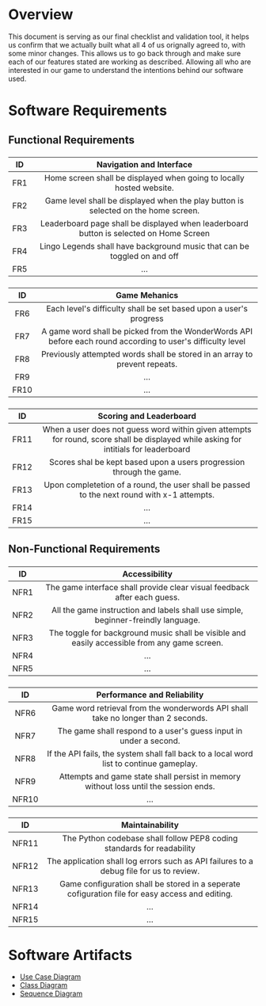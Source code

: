 # Overview
This document is serving as our final checklist and validation tool, it helps us confirm that we actually built what all 4 of us orignally agreed to, with some minor changes. This allows us to go back through and make sure each of our features stated are working as described. Allowing all who are interested in our game to understand the intentions behind our software used.

# Software Requirements
<Describe the structure of this section>

## Functional Requirements
### <Home screen>
| ID | Navigation and Interface |
| :-------------: | :----------: |
| FR1 | Home screen shall be displayed when going to locally hosted website. |
| FR2 | Game level shall be displayed when the play button is selected on the home screen. |
| FR3 | Leaderboard page shall be displayed when leaderboard button is selected on Home Screen |
| FR4 | Lingo Legends shall have background music that can be toggled on and off |
| FR5 | … |
### <Gameplay>
| ID | Game Mehanics |
| :-------------: | :----------: |
| FR6 | Each level's difficulty shall be set based upon a user's progress |
| FR7 | A game word shall be picked from the WonderWords API before each round according to user's difficulty level |
| FR8 | Previously attempted words shall be stored in an array to prevent repeats. |
| FR9 | … |
| FR10 | … |
### <User Incentives>
| ID | Scoring and Leaderboard |
| :-------------: | :----------: |
| FR11 | When a user does not guess  word within given attempts for round, score shall be displayed while asking for intitials for leaderboard |
| FR12 | Scores shal be kept based upon a users progression through the game. |
| FR13 | Upon completetion of a round, the user shall be passed to the next round with x-1 attempts. |
| FR14 | … |
| FR15 | … |

## Non-Functional Requirements
### <Screen Displays>
| ID | Accessibility |
| :-------------: | :----------: |
| NFR1 | The game interface shall provide clear visual feedback after each guess. |
| NFR2 |  All the game instruction and labels shall use simple, beginner-freindly language. |
| NFR3 |  The toggle for background music shall be visible and easily accessible from any game screen. |
| NFR4 | … |
| NFR5 | … |
### <Processing time>
| ID | Performance and Reliability |
| :-------------: | :----------: |
| NFR6  | Game word retrieval from the wonderwords API shall take no longer than 2 seconds. |
| NFR7  |  The game shall respond to a user's guess input in under a second. |
| NFR8  |  If the API fails, the system shall fall back to a local word list to continue gameplay. |
| NFR9  | Attempts and game state shall persist in memory without loss until the session ends. |
| NFR10 | … |
### <Scalability>
| ID | Maintainability |
| :-------------: | :----------: |
| NFR11 | The Python codebase shall follow PEP8 coding standards for readability |
| NFR12 |  The application shall log errors such as API failures to a debug file for us to review. |
| NFR13 |  Game configuration shall be stored in a seperate cofiguration file for easy access and editing. |
| NFR14 | … |
| NFR15 | … |

# Software Artifacts
<Describe the purpose of this section>

* [Use Case Diagram](https://github.com/tym360/gvsu-cis350-CodeCrusaders/blob/main/artifacts/use_case_diagram/UseCaseDiagram.png)
* [Class Diagram](https://github.com/tym360/gvsu-cis350-CodeCrusaders/blob/main/artifacts/LingoLegendsUML.pdf)
* [Sequence Diagram](https://github.com/tym360/gvsu-cis350-CodeCrusaders/blob/main/artifacts/LingoLegendsSequenceDiagram.pdf)